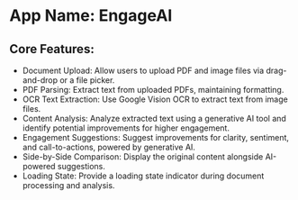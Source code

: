 # **App Name**: EngageAI

## Core Features:

- Document Upload: Allow users to upload PDF and image files via drag-and-drop or a file picker.
- PDF Parsing: Extract text from uploaded PDFs, maintaining formatting.
- OCR Text Extraction: Use Google Vision OCR to extract text from image files.
- Content Analysis: Analyze extracted text using a generative AI tool and identify potential improvements for higher engagement.
- Engagement Suggestions: Suggest improvements for clarity, sentiment, and call-to-actions, powered by generative AI.
- Side-by-Side Comparison: Display the original content alongside AI-powered suggestions.
- Loading State: Provide a loading state indicator during document processing and analysis.

